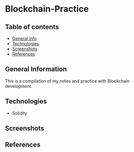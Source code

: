 # Blockchain-Practice

## Table of contents
* [General info](#general-info)
* [Technologies](#technologies)
* [Screenshots](#screenshots)
* [References](#references)


## General Information
This is a compilation of my notes and practice with Blockchain development.


## Technologies

- Solidity

## Screenshots 

## References
